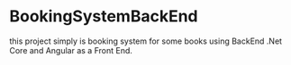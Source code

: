 # BookingSystemBackEnd

this project simply is booking system for some books using BackEnd .Net Core and Angular as a Front End.
